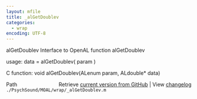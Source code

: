 ```yaml
---
layout: mfile
title: _alGetDoublev
categories:
  - wrap
encoding: UTF-8
---
```


alGetDoublev  Interface to OpenAL function alGetDoublev

usage:  data = alGetDoublev\( param \)

C function:  void alGetDoublev\(ALenum param, ALdouble\* data\)


<div class="code_header" style="text-align:right;">
  <span style="float:left;">Path&nbsp;&nbsp;</span> <span class="counter">Retrieve <a href=
  "https://raw.github.com/Psychtoolbox-3/Psychtoolbox-3/beta/./PsychSound/MOAL/wrap/_alGetDoublev.m">current version from GitHub</a> | View <a href=
  "https://github.com/Psychtoolbox-3/Psychtoolbox-3/commits/beta/./PsychSound/MOAL/wrap/_alGetDoublev.m">changelog</a></span>
</div>
<div class="code">
  <code>./PsychSound/MOAL/wrap/_alGetDoublev.m</code>
</div>
